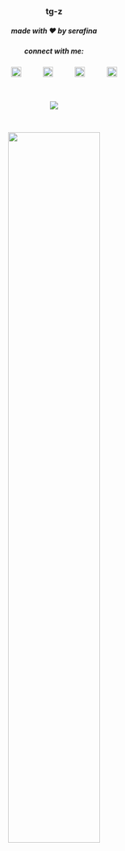 <p align="center">
  <h3 align="center">tg-z</h3>
  <h5 align="center">made with ❤️ by serafina</h5>
  <h5 align="center">connect with me:</h5>
<p align="center">
&nbsp;&nbsp;&nbsp; &nbsp;&nbsp;&nbsp;&nbsp;&nbsp;
<a href="https://twitter.com/parasite______"><img src="https://img.icons8.com/android/24/000000/twitter.png" height="20px" width="20px"/></a>
&nbsp;&nbsp;&nbsp; &nbsp;&nbsp;&nbsp;&nbsp;&nbsp;
<a href="https://www.are.na/tg-z"><img src="https://d2hp0ptr16qg89.cloudfront.net/assets/127302a/touch-icon-iphone-retina.png" height="20px" width="20px"/></a>
&nbsp;&nbsp;&nbsp; &nbsp;&nbsp;&nbsp;&nbsp;&nbsp;
<a href="https://github.com/tg-z"><img src="https://img.icons8.com/material-sharp/24/000000/github.png" height="20px" width="20px"/></a>
&nbsp;&nbsp;&nbsp; &nbsp;&nbsp;&nbsp;&nbsp;&nbsp;
<a href="https://dev.to/parasite______">
  <img src="https://d2fltix0v2e0sb.cloudfront.net/dev-badge.svg" alt="evalchan's dev.to profile" height="20" width="20">
</a>
<i class="fab fa-github-alt"></i>
</p>
<br>

  <p align = "center">
    <img src="https://github-readme-stats.vercel.app/api?username=tg-z&show_icons=true"/>
  </p>
<br>
  <p align = "center">
  <a href="https://wakatime.com"><img src="https://wakatime.com/share/@a0fe3309-ca59-430f-a67d-5ba8d95a5b2c/84b06af2-f460-4326-af31-073697e73e20.svg" width="60%" height="60%" /></a>
  </p> 
